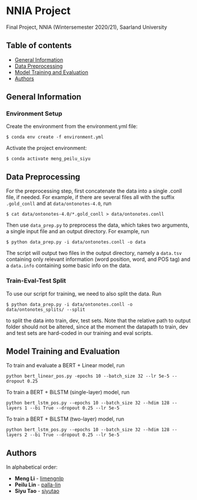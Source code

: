 # NNIA Project
Final Project, NNIA (Wintersemester 2020/21), Saarland University

## Table of contents
* [General Information](#general-information)
* [Data Preprocessing](#data-preprocessing)
* [Model Training and Evaluation](#model-training-and-evaluation)
* [Authors](#authors)

## General Information
### Environment Setup
Create the environment from the environment.yml file:
```
$ conda env create -f environment.yml
```
Activate the project environment:
```
$ conda activate meng_peilu_siyu
```

## Data Preprocessing

For the preprocessing step, first concatenate the data into a single .conll file, if needed. For example, if there are several files all with the suffix `.gold_conll` and at `data/ontonotes-4.0`, run
```
$ cat data/ontonotes-4.0/*.gold_conll > data/ontonotes.conll
```

Then use `data_prep.py` to preprocess the data, which takes two arguments, a single input file and an output directory. For example, run
```
$ python data_prep.py -i data/ontonotes.conll -o data
```
The script will output two files in the output directory, namely a `data.tsv` containing only relevant information (word position, word, and POS tag) and a `data.info` containing some basic info on the data.

### Train-Eval-Test Split

To use our script for training, we need to also split the data. Run
```
$ python data_prep.py -i data/ontonotes.conll -o data/ontonotes_splits/ --split
```
to split the data into train, dev, test sets. Note that the relative path to output folder should not be altered, since at the moment the datapath to train, dev and test sets are hard-coded in our training and eval scripts. 

## Model Training and Evaluation

To train and evaluate a BERT + Linear model, run
```
python bert_linear_pos.py -epochs 10 --batch_size 32 --lr 5e-5 --dropout 0.25
```

To train a BERT + BiLSTM (single-layer) model, run
```
python bert_lstm_pos.py --epochs 10 --batch_size 32 --hdim 128 --layers 1 --bi True --dropout 0.25 --lr 5e-5
```

To train a BERT + BiLSTM (two-layer) model, run
```
python bert_lstm_pos.py --epochs 10 --batch_size 32 --hdim 128 --layers 2 --bi True --dropout 0.25 --lr 5e-5
```

## Authors
In alphabetical order:
* **Meng Li** - [limengnlp](https://github.com/limengnlp)
* **Peilu Lin** - [palla-lin](https://github.com/palla-lin)
* **Siyu Tao** - [siyutao](https://github.com/siyutao)
